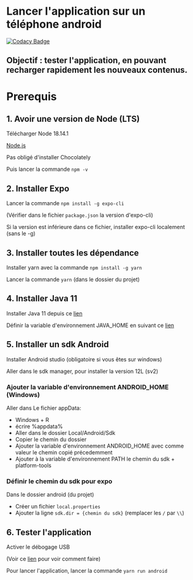 # Lancer l'application sur un téléphone android

[![Codacy Badge](https://api.codacy.com/project/badge/Grade/62b4642f1631448b978ecbfb4d80ae2f)](https://app.codacy.com/gh/jehanvaire/RES-REL-MOBILE?utm_source=github.com&utm_medium=referral&utm_content=jehanvaire/RES-REL-MOBILE&utm_campaign=Badge_Grade)

## Objectif : tester l'application, en pouvant recharger rapidement les nouveaux contenus.

# Prerequis

## 1. Avoir une version de Node (LTS)

Télécharger Node 18.14.1

[Node.js](https://nodejs.org/en/)

Pas obligé d'installer Chocolately

Puis lancer la commande `npm -v`

## 2. Installer Expo

Lancer la commande `npm install -g expo-cli`

(Vérifier dans le fichier `package.json` la version d'expo-cli)

Si la version est inférieure dans ce fichier, installer expo-cli localement (sans le -g)

## 3. Installer toutes les dépendance

Installer yarn avec la commande `npm install -g yarn`

Lancer la commande `yarn` (dans le dossier du projet)

## 4. Installer Java 11

Installer Java 11 depuis ce [lien](https://www.oracle.com/fr/java/technologies/javase/jdk11-archive-downloads.html)

Définir la variable d'environnement JAVA_HOME en suivant ce [lien](https://confluence.atlassian.com/conf711/setting-the-java_home-variable-in-windows-1044782804.html)

## 5. Installer un sdk Android

Installer Android studio (obligatoire si vous êtes sur windows)

Aller dans le sdk manager, pour installer la version 12L (sv2)

### Ajouter la variable d'environnement ANDROID_HOME (Windows)

Aller dans Le fichier appData:

- Windows + R
- écrire %appdata%
- Aller dans le dossier Local/Android/Sdk
- Copier le chemin du dossier
- Ajouter la variable d'environnement ANDROID_HOME avec comme valeur le chemin copié précedemment
- Ajouter à la variable d'environnement PATH le chemin du sdk + platform-tools

### Définir le chemin du sdk pour expo

Dans le dossier android (du projet)

- Créer un fichier `local.properties`
- Ajouter la ligne `sdk.dir = {chemin du sdk}` (remplacer les `/` par `\\`)

## 6. Tester l'application

Activer le débogage USB

(Voir ce [lien](https://www.frandroid.com/comment-faire/tutoriaux/229753_questcequelemodedebogageusb) pour voir comment faire)

Pour lancer l'application, lancer la commande `yarn run android`
